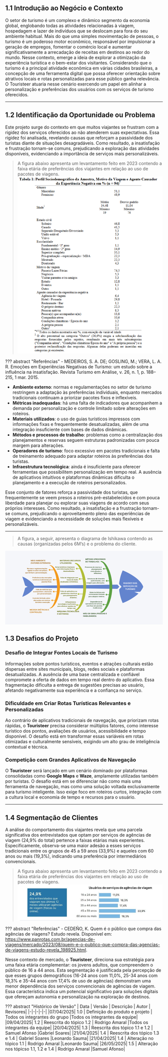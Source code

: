 ## 1.1 Introdução ao Negócio e Contexto

O setor de turismo é um complexo e dinâmico segmento da economia global, englobando todas as atividades relacionadas à viagem, hospedagem e lazer de indivíduos que se deslocam para fora do seu ambiente habitual. Mais do que uma simples movimentação de pessoas, o turismo é um poderoso motor econômico, responsável por impulsionar a geração de empregos, fomentar o comércio local e aumentar significativamente a arrecadação de receitas em destinos ao redor do mundo.
Nesse contexto, emerge a ideia de explorar a otimização da experiência turística e o bem-estar dos visitantes. Considerando que o turismo é a principal atividade econômica em várias cidades brasileiras, a concepção de uma ferramenta digital que possa oferecer orientação sobre atrativos locais e rotas personalizadas para esse público ganha relevância. O Touristeer atuaria nesse cenário exercendo um papel em alinhar a personalização e preferências dos usuários com os serviços de turismo oferecidos.

---

## 1.2 Identificação da Oportunidade ou Problema

Este projeto surge do contexto em que muitos viajantes se frustram com a rigidez dos serviços oferecidos ao não atenderem suas expectativas. Essa rigidez foi analisada, revelando causas que reforçam a passividade dos turistas diante de situações desagradáveis. Como resultado, a insatisfação e frustração tornam-se comuns, prejudicando a exploração das atividades disponíveis, evidenciando a importância de serviços mais personalizáveis.

> A figura abaixo apresenta um levantamento feito em 2023 contendo a faixa etária de preferências dos viajantes em relação ao uso de pacotes de viagens.
![Tabela de experiênicas negativsa](../../assets/tabela_experiencia_negativa.png)


??? abstract "Referências"
    - MEDEIROS, S. A. DE; GOSLING, M.; VERA, L. A. R. Emoções em Experiências Negativas de Turismo: um estudo sobre a influência na insatisfação. Revista Turismo em Análise, v. 26, n. 1, p. 188–215, 1 mar. 2015.


- **Ambiente externo**: normas e regulamentações no setor de turismo restringem a adaptação às preferências individuais, enquanto mercados tradicionais continuam a priorizar pacotes fixos e inflexíveis.
- **Métricas inadequadas**: há uma falta de indicadores que acompanhem a demanda por personalização e controle limitado sobre alterações em roteiros.
- **Materiais utilizados**: o uso de guias turísticos impressos com informações fixas e frequentemente desatualizadas, além de uma integração insuficiente com bases de dados dinâmicas.
- **Métodos e processos de trabalho**: problemas como a centralização dos planejamentos e reservas seguem estruturas padronizadas com pouca margem para alterações.
- **Operadores de turismo**: foco excessivo em pacotes tradicionais e falta de treinamento adequado para adaptar roteiros às preferências dos turistas.
- **Infraestrutura tecnológica**: ainda é insuficiente para oferecer ferramentas que possibilitem personalização em tempo real. A ausência de aplicativos intuitivos e plataformas dinâmicas dificulta o planejamento e a execução de roteiros personalizados.

Esse conjunto de fatores reforça a passividade dos turistas, que frequentemente se veem presos a roteiros pré-estabelecidos e com pouca liberdade para planejar ou explorar suas viagens de acordo com seus próprios interesses. Como resultado, a insatisfação e a frustração tornam-se comuns, prejudicando o aproveitamento pleno das experiências de viagem e evidenciando a necessidade de soluções mais flexíveis e personalizáveis.

---

> A figura, a seguir, apresenta o diagrama de Ishikawa contendo as causas (organizadas pelos 6M’s) e o problema do cliente.

![Diagrama de Ishikawa](../../assets/diagrama.png)

## 1.3 Desafios do Projeto

### Desafio de Integrar Fontes Locais de Turismo

Informações sobre pontos turísticos, eventos e atrações culturais estão dispersas entre sites municipais, blogs, redes sociais e plataformas desatualizadas. A ausência de uma base centralizada e confiável compromete a oferta de dados em tempo real dentro do aplicativo. Essa fragmentação dificulta a entrega de sugestões precisas ao usuário, afetando negativamente sua experiência e a confiança no serviço.

### Dificuldade em Criar Rotas Turísticas Relevantes e Personalizadas

Ao contrário de aplicativos tradicionais de navegação, que priorizam rotas rápidas, o **Touristeer** precisa considerar múltiplos fatores, como interesse turístico dos pontos, avaliações de usuários, acessibilidade e tempo disponível. O desafio está em transformar essas variáveis em rotas otimizadas e culturalmente sensíveis, exigindo um alto grau de inteligência contextual e técnica.

### Competição com Grandes Aplicativos de Navegação

O **Touristeer** será lançado em um cenário dominado por plataformas consolidadas como **Google Maps** e **Waze**, amplamente utilizadas também por turistas. O desafio está em se diferenciar não como mais uma ferramenta de navegação, mas como uma solução voltada exclusivamente para turismo inteligente. Isso exige foco em roteiros curtos, integração com a cultura local e economia de tempo e recursos para o usuário.

---

## 1.4 Segmentação de Clientes

A análise do comportamento dos viajantes revela que uma parcela significativa dos entrevistados que optam por serviços de agências de viagem (24,9% do total) pertence a faixas etárias mais experientes. Especificamente, observa-se uma maior adesão a esses serviços tradicionais entre os grupos de 45 a 59 anos (33,9%) e aqueles com 60 anos ou mais (19,3%), indicando uma preferência por intermediários convencionais.

> A figura abaixo apresenta um levantamento feito em 2023 contendo a faixa etária de preferências dos viajantes em relação ao uso de pacotes de viagens.
![Imagem faixa etária](../../assets/faixa_etaria.webp)

??? abstract "Referências"
    - CEDEÑO, K. Quem é o público que compra das agências de viagens? Estudo revela. Disponível em: https://www.panrotas.com.br/agencias-de-viagens/mercado/2023/08/quem-e-o-publico-que-compra-das-agencias-de-viagens-estudo-revela_198925.html.

Nesse contexto de mercado, o **Touristeer**, direciona sua estratégia para uma faixa etária complementar: os jovens adultos, que compreendem o público de 16 a 44 anos. Esta segmentação é justificada pela percepção de que esses grupos demográficos (16-24 anos com 11,0%, 25-34 anos com 18,3% e 35-44 anos com 17,4% de uso de agências) demonstram uma menor dependência dos serviços convencionais de agências de viagem. Essa característica indica um potencial significativo para soluções digitais que ofereçam autonomia e personalização na exploração de destinos.

??? abstract "Histórico de Versão"
    | Data | Versão | Descrição | Autor | Revisores|
    |-|-|-|-|-|
    |07/04/2025| 1.0 | Definição do produto e projeto | Todos os integrantes do grupo |Todos os integrantes da equipe|
    |09/04/2025| 1.2 | Reescrita do tópico 1.2 | Rodrigo Amaral |Todos os integrantes da equipe|
    |20/04/2025| 1.3 | Reescrita dos tópico 1.1 e 1.2 | Samuel Afonso |Gabriel Soares|
    |21/04/2025| 1.4 | Reescrita dos tópico 1.3 e 1.4 | Gabriel Soares |Leonardo Sauma|
    |21/04/2025| 1.4 | Alteração no tópico 1.1 | Rodrigo Amaral |Leonardo Sauma|
    |26/05/2025| 1.5 | Alteração nos tópicso 1.1, 1.2 e 1.4 | Rodrigo Amaral |Samuel Afonso|